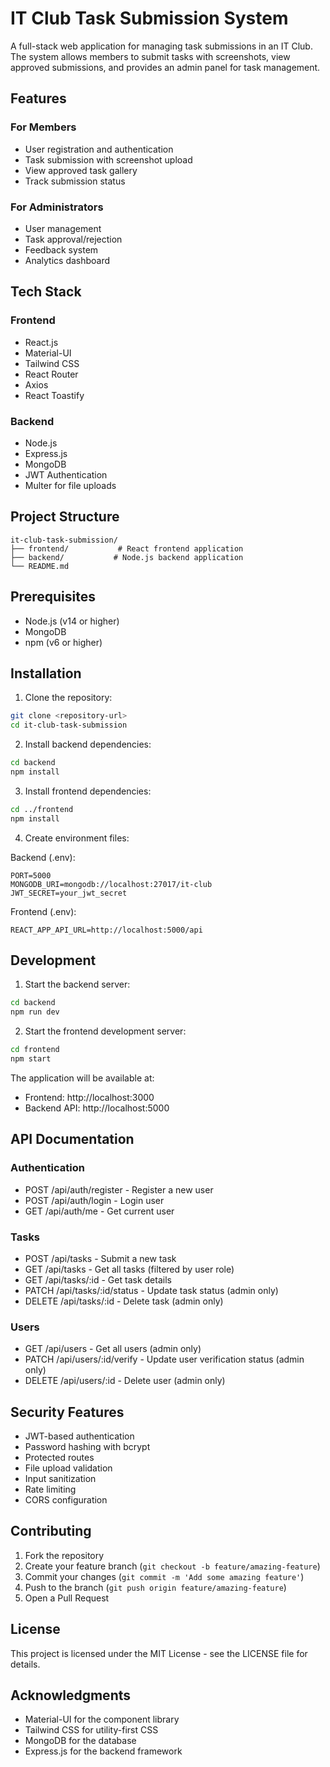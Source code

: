 # IT Club Task Submission System

A full-stack web application for managing task submissions in an IT Club. The system allows members to submit tasks with screenshots, view approved submissions, and provides an admin panel for task management.

## Features

### For Members
- User registration and authentication
- Task submission with screenshot upload
- View approved task gallery
- Track submission status

### For Administrators
- User management
- Task approval/rejection
- Feedback system
- Analytics dashboard

## Tech Stack

### Frontend
- React.js
- Material-UI
- Tailwind CSS
- React Router
- Axios
- React Toastify

### Backend
- Node.js
- Express.js
- MongoDB
- JWT Authentication
- Multer for file uploads

## Project Structure

```
it-club-task-submission/
├── frontend/           # React frontend application
├── backend/           # Node.js backend application
└── README.md
```

## Prerequisites

- Node.js (v14 or higher)
- MongoDB
- npm (v6 or higher)

## Installation

1. Clone the repository:
```bash
git clone <repository-url>
cd it-club-task-submission
```

2. Install backend dependencies:
```bash
cd backend
npm install
```

3. Install frontend dependencies:
```bash
cd ../frontend
npm install
```

4. Create environment files:

Backend (.env):
```
PORT=5000
MONGODB_URI=mongodb://localhost:27017/it-club
JWT_SECRET=your_jwt_secret
```

Frontend (.env):
```
REACT_APP_API_URL=http://localhost:5000/api
```

## Development

1. Start the backend server:
```bash
cd backend
npm run dev
```

2. Start the frontend development server:
```bash
cd frontend
npm start
```

The application will be available at:
- Frontend: http://localhost:3000
- Backend API: http://localhost:5000

## API Documentation

### Authentication
- POST /api/auth/register - Register a new user
- POST /api/auth/login - Login user
- GET /api/auth/me - Get current user

### Tasks
- POST /api/tasks - Submit a new task
- GET /api/tasks - Get all tasks (filtered by user role)
- GET /api/tasks/:id - Get task details
- PATCH /api/tasks/:id/status - Update task status (admin only)
- DELETE /api/tasks/:id - Delete task (admin only)

### Users
- GET /api/users - Get all users (admin only)
- PATCH /api/users/:id/verify - Update user verification status (admin only)
- DELETE /api/users/:id - Delete user (admin only)

## Security Features

- JWT-based authentication
- Password hashing with bcrypt
- Protected routes
- File upload validation
- Input sanitization
- Rate limiting
- CORS configuration

## Contributing

1. Fork the repository
2. Create your feature branch (`git checkout -b feature/amazing-feature`)
3. Commit your changes (`git commit -m 'Add some amazing feature'`)
4. Push to the branch (`git push origin feature/amazing-feature`)
5. Open a Pull Request

## License

This project is licensed under the MIT License - see the LICENSE file for details.

## Acknowledgments

- Material-UI for the component library
- Tailwind CSS for utility-first CSS
- MongoDB for the database
- Express.js for the backend framework 